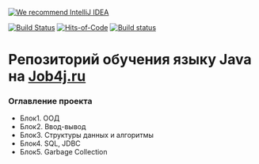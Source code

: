 [![We recommend IntelliJ IDEA](https://www.elegantobjects.org/intellij-idea.svg)](https://www.jetbrains.com/idea/)

[![Build Status](https://travis-ci.org/mi1qw/-job4j_design.svg?branch=master)](https://travis-ci.org/mi1qw/-job4j_design)
[![Hits-of-Code](https://hitsofcode.com/github/mi1qw/-job4j_design)](https://hitsofcode.com/view/github/mi1qw/-job4j_design)
[![Build status](https://ci.appveyor.com/api/projects/status/k069njiomj0nnjrg/branch/master?svg=true)](https://ci.appveyor.com/project/mi1qw/job4j-design/branch/master)

# Репозиторий обучения языку Java на [Job4j.ru](http://Job4j.ru)

### Оглавление проекта
+ Блок1. ООД
+ Блок2. Ввод-вывод
+ Блок3. Структуры данных и алгоритмы
+ Блок4. SQL, JDBC
+ Блок5. Garbage Collection

